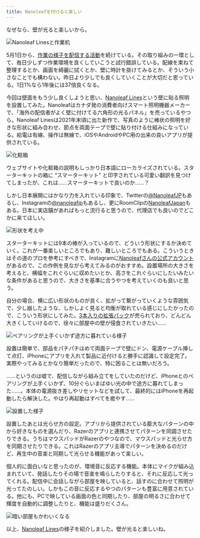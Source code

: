 ```yaml
---
title: Nanoleafを付けると楽しい
---
```

なぜなら、壁が光ると楽しいから。

![](https://lh3.googleusercontent.com/uMApkd6a_ZDGhuvMFiWsaRALt031p5ES7SfcDZmf5EX4Usz5brYDFp4UcT0rghQGgfSKFm1FH30n44NfFl3-4jQDKWxvZRq3czIQuqudMGMQWxPdHBhsNKruuryzuhs8G4iFE0MvQMZtxfNnIsE "Nanoleaf Linesと作業机")

5月1日から、[作業の様子を配信する活動](https://www.youtube.com/c/r7kamura)を続けている。その取り組みの一環として、毎日少しずつ作業環境を良くしていこうと試行錯誤している。配線を束ねて整理するとか、画面を綺麗に拭くとか、壁に時計を掛けてみるとか、そういう小さなことでも構わない。昨日より少しでも良くしていくことが大切だと思っている。1日1%なら1年後には37倍良くなる。

今回は壁面をもう少し良くしようと思い、[Nanoleaf Lines](https://www.amazon.co.jp/dp/B09MS3359S)という壁に貼る照明を設置してみた。Nanoleafはカナダ発の消費者向けスマート照明機器メーカーで、「海外の配信者がよく壁に付けてる六角形の光るパネル」を売っているやつら。Nanoleaf Linesは2021年末頃に出た新作で、写真のように棒状の照明を好きな形状に組み合わせ、節点を両面テープで壁に貼り付ける仕組みになっている。給電は有線、操作は無線で、iOSやAndroidやPC用の出来の良いアプリが提供されている。

![](https://lh6.googleusercontent.com/vKHI4nB2zAoDK1PE1trLXMTi5BZGGSissQbY8V1MzEL3hjUgnYnchKOebBRFyVYORjmpk7tX04rU52PqcRtGorSnXeLGYJhwI7hmljmqP3w-oEbqgBO3CSR9S0bKzZZ71QV7x886OLi4uNsQAyA "化粧箱")

ウェブサイトや化粧箱の説明もしっかり日本語にローカライズされている。スターターキットの箱に “スマーターキット” と印字されている可愛い翻訳を見つけてしまったが、これは……スマーターキットで良いのか……？

しかし日本展開にはかなり力を入れている印象で、Twitterの[@NanoleafJP](https://twitter.com/NanoleafJP)もあるし、Instagramの[@nanoleafjp](https://www.instagram.com/nanoleafjp/)もあるし、更にRoomClipの[NanoleafJapan](https://roomclip.jp/myroom/5824865)もある。日本に実店舗があればもっと流行ると思うので、代理店でも良いのでどこかに来てほしい。

![](https://lh6.googleusercontent.com/XxhqaPVqWyo6hvGSCRomVHUWT08J7MsWNHlmtG25-KUtLxqtoFC5uETZWWrUmNMIF8T4TqINllHvwmmBUWUeMW9RgmhWW5SxPnkjTCrnjwULmwg3gtMPVAB51DlqlJYfhNLvT4EOt0cgr3jWnA "形状を考え中")

スターターキットには9本の棒が入っているので、どういう形状にするか決めていく。これが一番楽しいところでもあり、難しいところでもある。こういうときはその道のプロを参考にすべきで、Instagramに[Nanoleafさんの公式アカウント](https://www.instagram.com/nanoleaf/)があるので、この作例を見ながら考えてみるのがおすすめ。設置場所の大きさを考えると、横幅をこれぐらいに収めたいとか、高さをこれぐらいにしたいみたいな条件があると思うので、大きさを基準に合うやつを考えていくのも良いと思う。

自分の場合、横に広い形状のものが良く、拡がって繋がっていくような雰囲気で、少し崩したような、しかしよく見ると均衡が取れている感じにしたかったので、こういう形状にしてみた。[3本入りの拡張パック](https://www.amazon.co.jp/dp/B09JHSG2R5)が売られており、どんどん大きくしていけるので、徐々に部屋中の壁が侵食されていきたい……

![](https://lh5.googleusercontent.com/aJz2RNFstAvJac_9YVsxmgHZBTdhcnqQF0-EYL4Cs1EaEzMqqPtYfPLe25vOPAlLuFFWiAFa_JAmQoSY90MgTVQQu_ucT4KUAMgQDzKk6-nDDCtJJRf0BcCTCwLLho1Apc_gL6Xi7h6Fjcwl5w "ペアリングが上手くいかず途方に暮れている様子")

設置は簡単で、部品をパチパチはめて両面テープで壁にドン、電源ケーブル挿して点灯、iPhoneにアプリを入れて製品に近付けると勝手に認識して設定完了。実際やってみるとかなり簡単だったので、特に困ることは無いだろう。

……というのは嘘で、配信しながら組み立てをしていたのだけど、iPhoneとのペアリングが上手くいかず、10分ぐらいまばゆい光の中で途方に暮れてしまった……。本体の電源抜き差しやリセットなどを試して、最終的にはiPhoneを再起動したら解決した。やはり再起動はすべてを癒やす……

![](https://lh6.googleusercontent.com/OcpVhLigFd1QrP-Ke04hjsQqpoZo2pWeOzeoSkeC_56IqeZToQK_PuYv3aRlM9pyqEG4xdfX_mtyAyxhqRocW7gSlwukD9OtwyzV9hCCvJXBkYiX2E4WKAS2BOHidxGH9M3MQ5i2GCAh-NP0KF8 "設置した様子")

設置したあとは光らせ方の設定。アプリから提供されている膨大なパターンの中から好きなものを選んだり、Razerのアプリと連携させてパターンを同調させたりできる。うちはマウスパッドがRazerのやつなので、マウスパッドと光らせ方を同期させたりできる。これはRazerのアプリ主導でパターンを決めるのだけど、再生中の音楽と同期して光らせる機能があって楽しい。

個人的に面白いなと思ったのが、環境音に反応する機能。本体にマイクが組み込まれていて、発話したりその場で音楽を鳴らしたりすると、それに反応して光ってくれる。配信中に会話しながら部屋を映していると、話すのに合わせて照明が光ってたのしい。しかもこの音に反応するやつのパターンも豊富に用意されている。他にも、PCで映している画面の色と同期したり、部屋の明るさに合わせて輝度を自動的に調整したりと、機能は盛りだくさん。

![](https://lh6.googleusercontent.com/qSXBq1dgBXxZ06iEErKmIpRZH5k9hCgBECvId1HVRHm9SOwQ0CoCtd4XIfVESTzn4u19nfX6v3Xi0YDdmcPo274_xcE-k16kbIKLmS-szgGjRaatcE2_1oN1FjokpaQrHDXbwMT8ZgWOxvheWhw "暗い部屋もかわいくなる")

以上、[Nanoleaf Lines](https://www.amazon.co.jp/dp/B09MS3359S)の様子を紹介しました。壁が光ると楽しいね。
